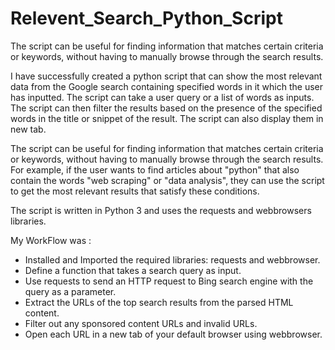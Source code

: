 # Relevent_Search_Python_Script
The script can be useful for finding information that matches certain criteria or keywords, without having to manually browse through the search results. 


I have successfully created a python script that can show the most relevant data from the Google search containing specified words in it which the user has inputted. The script can take a user query or a list of words as inputs. The script can then filter the results based on the presence of the specified words in the title or snippet of the result. The script can also display them in new tab.

The script can be useful for finding information that matches certain criteria or keywords, without having to manually browse through the search results. For example, if the user wants to find articles about "python" that also contain the words "web scraping" or "data analysis", they can use the script to get the most relevant results that satisfy these conditions.

The script is written in Python 3 and uses the requests and webbrowsers libraries. 

My WorkFlow was :
 - Installed and Imported the required libraries: requests and webbrowser.
 - Define a function that takes a search query as input.
 - Use requests to send an HTTP request to Bing search engine with the query as a parameter.
 - Extract the URLs of the top search results from the parsed HTML content.
 - Filter out any sponsored content URLs and invalid URLs.
 - Open each URL in a new tab of your default browser using webbrowser.
